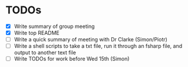 # TODOs

- [X] Write summary of group meeting
- [X] Write top README
- [ ] Write a quick summary of meeting with Dr Clarke (Simon/Piotr)
- [ ] Write a shell scripts to take a txt file, run it through an fsharp file, and output to another text file
- [ ] Write TODOs for work before Wed 15th (Simon)